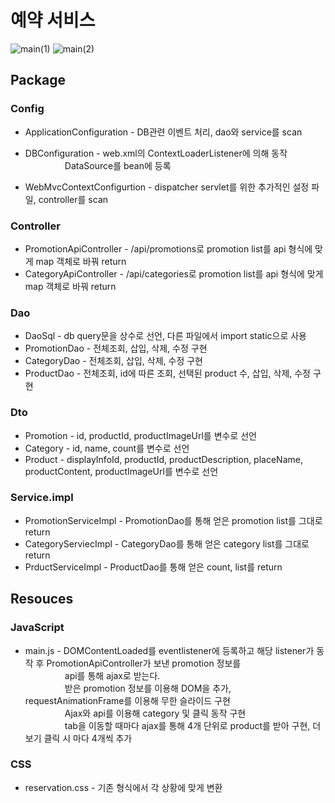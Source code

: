 # 예약 서비스

![main(1)](https://user-images.githubusercontent.com/63232876/124896881-c7272380-e018-11eb-832c-e8dc2fc13a30.png)
![main(2)](https://user-images.githubusercontent.com/63232876/124896891-c8f0e700-e018-11eb-9a7c-c7b4ca2db9c3.png)


## Package

### Config
  * ApplicationConfiguration - DB관련 이벤트 처리, dao와 service를 scan
  
  * DBConfiguration - web.xml의 ContextLoaderListener에 의해 동작
  <br>&nbsp;&nbsp;&nbsp;&nbsp;&nbsp;&nbsp;&nbsp;&nbsp;&nbsp;&nbsp;&nbsp;&nbsp;&nbsp;&nbsp;&nbsp;
  DataSource를 bean에 등록
  
  * WebMvcContextConfigurtion - dispatcher servlet를 위한 추가적인 설정 파일, controller를 scan
  
### Controller
  * PromotionApiController - /api/promotions로 promotion list를 api 형식에 맞게 map 객체로 바꿔 return
  * CategoryApiController - /api/categories로 promotion list를 api 형식에 맞게 map 객체로 바꿔 return

### Dao
  * DaoSql - db query문을 상수로 선언, 다른 파일에서 import static으로 사용
  * PromotionDao - 전체조회, 삽입, 삭제, 수정 구현
  * CategoryDao - 전체조회, 삽입, 삭제, 수정 구현
  * ProductDao - 전체조회, id에 따른 조회, 선택된 product 수, 삽입, 삭제, 수정 구현

### Dto
  * Promotion - id, productId, productImageUrl를 변수로 선언
  * Category - id, name, count를 변수로 선언
  * Product - displayInfoId, productId, productDescription, placeName, productContent, productImageUrl를 변수로 선언


### Service.impl
  * PromotionServiceImpl - PromotionDao를 통해 얻은 promotion list를 그대로 return
  * CategoryServiecImpl - CategoryDao를 통해 얻은 category list를 그대로 return
  * PrductServiceImpl - ProductDao를 통해 얻은 count, list를 return

## Resouces

### JavaScript
  * main.js - DOMContentLoaded를 eventlistener에 등록하고 해당 listener가 동작 후 PromotionApiController가 보낸 promotion 정보를 
  <br>&nbsp;&nbsp;&nbsp;&nbsp;&nbsp;&nbsp;&nbsp;&nbsp;&nbsp;&nbsp;&nbsp;&nbsp;&nbsp;&nbsp;&nbsp;
  api를 통해 ajax로 받는다.
  <br>&nbsp;&nbsp;&nbsp;&nbsp;&nbsp;&nbsp;&nbsp;&nbsp;&nbsp;&nbsp;&nbsp;&nbsp;&nbsp;&nbsp;&nbsp;
  받은 promotion 정보를 이용해 DOM을 추가, requestAnimationFrame를 이용해 무한 슬라이드 구현
  <br>&nbsp;&nbsp;&nbsp;&nbsp;&nbsp;&nbsp;&nbsp;&nbsp;&nbsp;&nbsp;&nbsp;&nbsp;&nbsp;&nbsp;&nbsp;
  Ajax와 api를 이용해 category 및 클릭 동작 구현
  <br>&nbsp;&nbsp;&nbsp;&nbsp;&nbsp;&nbsp;&nbsp;&nbsp;&nbsp;&nbsp;&nbsp;&nbsp;&nbsp;&nbsp;&nbsp;
  tab을 이동할 때마다 ajax를 통해 4개 단위로 product를 받아 구현, 더보기 클릭 시 마다 4개씩 추가
  
### CSS
  * reservation.css - 기존 형식에서 각 상황에 맞게 변환
  
